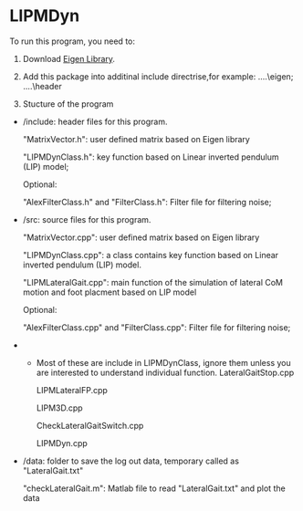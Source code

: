 # LIPMDyn
To run this program, you need to:
1. Download [Eigen Library]( http://eigen.tuxfamily.org/index.php?title=Main_Page).

2. Add this package into additinal include directrise,for example:
..\..\eigen; ..\..\header

3. Stucture of the program

* /include:	header files for this program. 

	"MatrixVector.h": user defined matrix based on Eigen library

	"LIPMDynClass.h": key function based on Linear inverted pendulum (LIP) model;

	Optional:

	"AlexFilterClass.h" and "FilterClass.h": Filter file for filtering noise;


* /src: 		source files for this program. 

	"MatrixVector.cpp": user defined matrix based on Eigen library

	"LIPMDynClass.cpp": a class contains key function based on Linear inverted pendulum (LIP) model.

	"LIPMLateralGait.cpp": main function of the simulation of lateral CoM motion and foot placment based on LIP model

	Optional: 

	"AlexFilterClass.cpp" and "FilterClass.cpp": Filter file for filtering noise;
	
* * Most of these are include in LIPMDynClass, ignore them unless you are interested to understand individual function.
	LateralGaitStop.cpp

	LIPMLateralFP.cpp

	LIPM3D.cpp

	CheckLateralGaitSwitch.cpp

	LIPMDyn.cpp

* /data: 		folder to save the log out data, temporary called as "LateralGait.txt" 

  "checkLateralGait.m": Matlab file to read "LateralGait.txt" and plot the data
